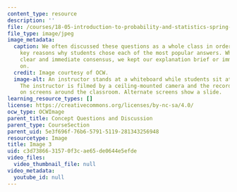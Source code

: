 ```yaml
---
content_type: resource
description: ''
file: /courses/18-05-introduction-to-probability-and-statistics-spring-2014/c3d7386631570f3cae65de0644e5efde_gallery3-3.jpg
file_type: image/jpeg
image_metadata:
  caption: We often discussed these questions as a whole class in order to identify
    key reasons why students chose each of the most popular answers. When there was
    clear and immediate consensus, we kept our explanation brief or immediately moved
    on.
  credit: Image courtesy of OCW.
  image-alt: An instructor stands at a whiteboard while students sit at a round table.
    The instructor is filmed by a ceiling-mounted camera and the recording is live-streamed
    on screens around the classroom. Alternate screens show a slide.
learning_resource_types: []
license: https://creativecommons.org/licenses/by-nc-sa/4.0/
ocw_type: OCWImage
parent_title: Concept Questions and Discussion
parent_type: CourseSection
parent_uid: 5e3f696f-76b6-5791-5119-281343256948
resourcetype: Image
title: Image 3
uid: c3d73866-3157-0f3c-ae65-de0644e5efde
video_files:
  video_thumbnail_file: null
video_metadata:
  youtube_id: null
---
```

